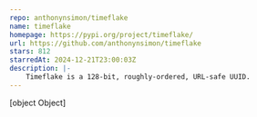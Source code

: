 ```yaml
---
repo: anthonynsimon/timeflake
name: timeflake
homepage: https://pypi.org/project/timeflake/
url: https://github.com/anthonynsimon/timeflake
stars: 812
starredAt: 2024-12-21T23:00:03Z
description: |-
    Timeflake is a 128-bit, roughly-ordered, URL-safe UUID.
---
```


[object Object]
